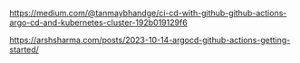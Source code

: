 https://medium.com/@tanmaybhandge/ci-cd-with-github-github-actions-argo-cd-and-kubernetes-cluster-192b019129f6 

https://arshsharma.com/posts/2023-10-14-argocd-github-actions-getting-started/